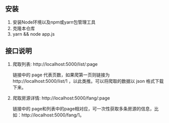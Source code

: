 ## 安装

1. 安装Node环境以及npm或yarn包管理工具
2. 克隆本仓库
3. yarn && node app.js

## 接口说明

1. 爬取列表: http://localhost:5000/list/:page

	链接中的 page 代表页数，如果爬第一页则链接为 http://localhost:5000/list/1 ，以此类推。可以将爬取的数据以 json 格式下载下来。

2. 爬取房源详情:  http://localhost:5000/fang/:page

	链接中的 page和列表中的page相对应，可一次性获取多条房源的信息，比如：http://localhost:5000/fang/1。